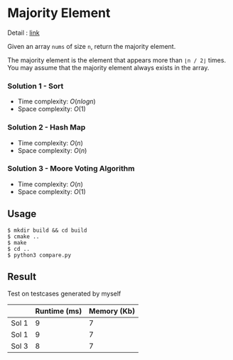 # Majority Element
Detail : [link](https://leetcode.com/problems/majority-element/)

Given an array `nums` of size `n`, return the majority element.

The majority element is the element that appears more than `⌊n / 2⌋` times. You may assume that the majority element always exists in the array.

### Solution 1 - Sort
* Time complexity: $O(nlog n)$
* Space complexity: $O(1)$

### Solution 2 - Hash Map
* Time complexity: $O(n)$
* Space complexity: $O(n)$

### Solution 3 - Moore Voting Algorithm
* Time complexity: $O(n)$
* Space complexity: $O(1)$

## Usage
```shell
$ mkdir build && cd build
$ cmake ..
$ make
$ cd ..
$ python3 compare.py
```

## Result
Test on testcases generated by myself

|       | Runtime (ms) | Memory (Kb) |
|-------|--------------|-------------|
| Sol 1 | 9            | 7           |
| Sol 1 | 9            | 7           |
| Sol 3 | 8            | 7           |